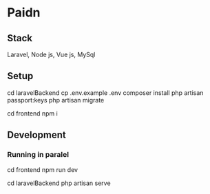 # Paidn

## Stack

Laravel, Node js, Vue js, MySql

## Setup

cd laravelBackend
cp .env.example .env
composer install
php artisan passport:keys
php artisan migrate

cd frontend
npm i

## Development

### Running in paralel
cd frontend
npm run dev

cd laravelBackend
php artisan serve
